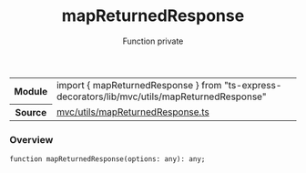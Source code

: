 <header class="symbol-info-header">    <h1 id="mapreturnedresponse">mapReturnedResponse</h1>    <label class="symbol-info-type-label function">Function</label>    <label class="api-type-label private">private</label>  </header>
<section class="symbol-info">      <table class="is-full-width">        <tbody>        <tr>          <th>Module</th>          <td>            <div class="lang-typescript">                <span class="token keyword">import</span> { mapReturnedResponse }                 <span class="token keyword">from</span>                 <span class="token string">"ts-express-decorators/lib/mvc/utils/mapReturnedResponse"</span>                            </div>          </td>        </tr>        <tr>          <th>Source</th>          <td>            <a href="https://romakita.github.io/ts-express-decorators/#//blob/v2.18.0/src/mvc/utils/mapReturnedResponse.ts#L0-L0">                mvc/utils/mapReturnedResponse.ts            </a>        </td>        </tr>                </tbody>      </table>    </section>

### Overview

<pre><code class="typescript-lang">function <span class="token function">mapReturnedResponse</span><span class="token punctuation">(</span>options<span class="token punctuation">:</span> <span class="token keyword">any</span><span class="token punctuation">)</span><span class="token punctuation">:</span> <span class="token keyword">any</span><span class="token punctuation">;</span></code></pre>
